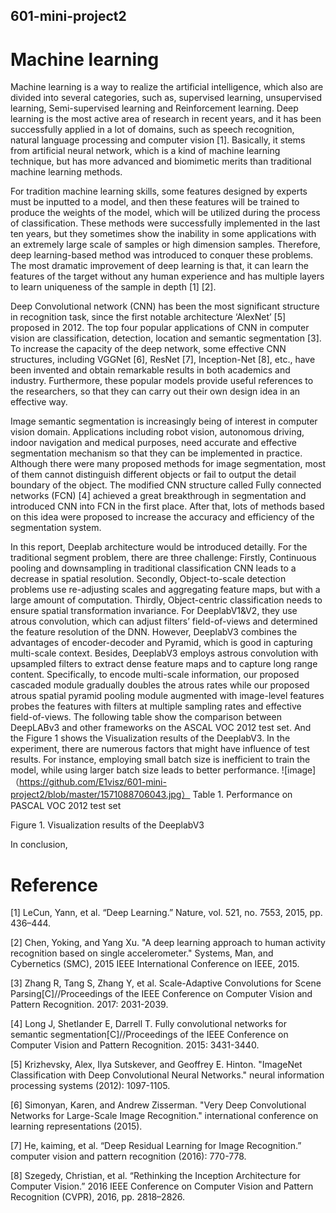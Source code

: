 ## 601-mini-project2
# Machine learning 
Machine learning is a way to realize the artificial intelligence, which also are divided into several categories, such as, supervised learning, unsupervised learning, Semi-supervised learning and Reinforcement learning. Deep learning is the most active area of research in recent years, and it has been successfully applied in a lot of domains, such as speech recognition, natural language processing and computer vision [1]. Basically, it stems from artificial neural network, which is a kind of machine learning technique, but has more advanced and biomimetic merits than traditional machine learning methods.

For tradition machine learning skills, some features designed by experts must be inputted to a model, and then these features will be trained to produce the weights of the model, which will be utilized during the process of classification. These methods were successfully implemented in the last ten years, but they sometimes show the inability in some applications with an extremely large scale of samples or high dimension samples. Therefore, deep learning-based method was introduced to conquer these problems. The most dramatic improvement of deep learning is that, it can learn the features of the target without any human experience and has multiple layers to learn uniqueness of the sample in depth [1] [2].

Deep Convolutional network (CNN) has been the most significant structure in recognition task, since the first notable architecture ‘AlexNet’ [5] proposed in 2012. The top four popular applications of CNN in computer vision are classification, detection, location and semantic segmentation [3]. To increase the capacity of the deep network, some effective CNN structures, including VGGNet [6], ResNet [7], Inception-Net [8], etc., have been invented and obtain remarkable results in both academics and industry. Furthermore, these popular models provide useful references to the researchers, so that they can carry out their own design idea in an effective way.

Image semantic segmentation is increasingly being of interest in computer vision domain. Applications including robot vision, autonomous driving, indoor navigation and medical purposes, need accurate and effective segmentation mechanism so that they can be implemented in practice. Although there were many proposed methods for image segmentation, most of them cannot distinguish different objects or fail to output the detail boundary of the object. The modified CNN structure called Fully connected networks (FCN) [4] achieved a great breakthrough in segmentation and introduced CNN into FCN in the first place. After that, lots of methods based on this idea were proposed to increase the accuracy and efficiency of the segmentation system.

In this report, Deeplab architecture would be introduced detailly. For the traditional segment problem, there are three challenge: Firstly, Continuous pooling and downsampling in traditional classification CNN leads to a decrease in spatial resolution. Secondly, Object-to-scale detection problems use re-adjusting scales and aggregating feature maps, but with a large amount of computation. Thirdly, Object-centric classification needs to ensure spatial transformation invariance. For DeeplabV1&V2, they use atrous convolution, which can adjust filters’ field-of-views and determined the feature resolution of the DNN. However, DeeplabV3 combines the advantages of encoder-decoder and Pyramid, which is good in capturing multi-scale context. Besides, DeeplabV3 employs astrous convolution with upsampled filters to extract dense feature maps and to capture long range content. Specifically, to encode multi-scale information, our proposed cascaded module gradually doubles the atrous rates while our proposed atrous spatial pyramid pooling module augmented with image-level features probes the features with filters at multiple sampling rates and effective field-of-views. The following table show the comparison between DeepLABv3 and other frameworks on the ASCAL VOC 2012 test set. And the Figure 1 shows the Visualization results of the DeeplabV3. In the experiment, there are numerous factors that might have influence of test results. For instance, employing small batch size is inefficient to train the model, while using larger batch size leads to better performance.
 ![image]（https://github.com/E1visz/601-mini-project2/blob/master/1571088706043.jpg）
Table 1. Performance on PASCAL VOC 2012 test set
 
Figure 1. Visualization results of the DeeplabV3

In conclusion, 




# Reference

[1] LeCun, Yann, et al. “Deep Learning.” Nature, vol. 521, no. 7553, 2015, pp. 436–444.

[2] Chen, Yoking, and Yang Xu. "A deep learning approach to human activity recognition based on single accelerometer." Systems, Man, and Cybernetics (SMC), 2015 IEEE International Conference on IEEE, 2015.

[3] Zhang R, Tang S, Zhang Y, et al. Scale-Adaptive Convolutions for Scene Parsing[C]//Proceedings of the IEEE Conference on Computer Vision and Pattern Recognition. 2017: 2031-2039.

[4] Long J, Shetlander E, Darrell T. Fully convolutional networks for semantic
segmentation[C]//Proceedings of the IEEE Conference on Computer Vision and Pattern
Recognition. 2015: 3431-3440.

[5] Krizhevsky, Alex, Ilya Sutskever, and Geoffrey E. Hinton. "ImageNet Classification with Deep Convolutional Neural Networks." neural information processing systems (2012): 1097-1105.

[6] Simonyan, Karen, and Andrew Zisserman. "Very Deep Convolutional Networks for Large-Scale Image Recognition." international conference on learning representations (2015).

[7] He, kaiming, et al. “Deep Residual Learning for Image Recognition.” computer vision and pattern recognition (2016): 770-778.

[8] Szegedy, Christian, et al. “Rethinking the Inception Architecture for Computer Vision.” 2016 IEEE Conference on Computer Vision and Pattern Recognition (CVPR), 2016, pp. 2818–2826.
